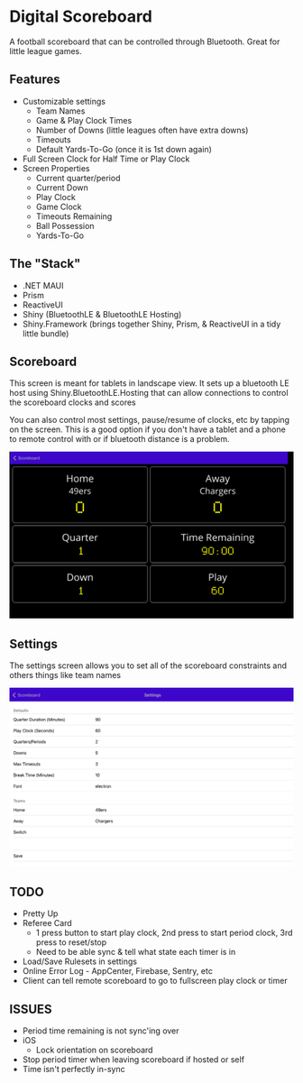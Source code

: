 # Digital Scoreboard

A football scoreboard that can be controlled through Bluetooth.  Great for little league games.

## Features
* Customizable settings
    * Team Names
    * Game & Play Clock Times
    * Number of Downs (little leagues often have extra downs)
    * Timeouts
    * Default Yards-To-Go (once it is 1st down again)
* Full Screen Clock for Half Time or Play Clock
* Screen Properties
    * Current quarter/period
    * Current Down
    * Play Clock
    * Game Clock
    * Timeouts Remaining
    * Ball Possession
    * Yards-To-Go

## The "Stack"

* .NET MAUI
* Prism
* ReactiveUI
* Shiny (BluetoothLE & BluetoothLE Hosting)
* Shiny.Framework (brings together Shiny, Prism, & ReactiveUI in a tidy little bundle)

## Scoreboard
This screen is meant for tablets in landscape view.  It sets up a bluetooth LE host using Shiny.BluetoothLE.Hosting that can allow connections to control the scoreboard clocks and scores

You can also control most settings, pause/resume of clocks, etc by tapping on the screen.  This is a good option if you don't have a tablet and a phone to remote control with or if bluetooth distance is a problem.

<img src="scoreboard.png" />

## Settings

The settings screen allows you to set all of the scoreboard constraints and others things like team names

<img src="settings.png" />

## TODO
* Pretty Up
* Referee Card
    * 1 press button to start play clock, 2nd press to start period clock, 3rd press to reset/stop
    * Need to be able sync & tell what state each timer is in
* Load/Save Rulesets in settings
* Online Error Log - AppCenter, Firebase, Sentry, etc
* Client can tell remote scoreboard to go to fullscreen play clock or timer

## ISSUES
* Period time remaining is not sync'ing over
* iOS
    * Lock orientation on scoreboard
* Stop period timer when leaving scoreboard if hosted or self
* Time isn't perfectly in-sync